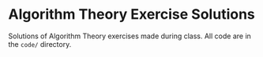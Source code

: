 Algorithm Theory Exercise Solutions
==========

Solutions of Algorithm Theory exercises made during class. All code are in the `code/` directory. 
